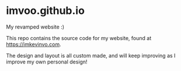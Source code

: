 # imvoo.github.io
My revamped website :)

This repo contains the source code for my website, found at https://imkevinvo.com.

The design and layout is all custom made, and will keep improving as I improve my own personal design!
